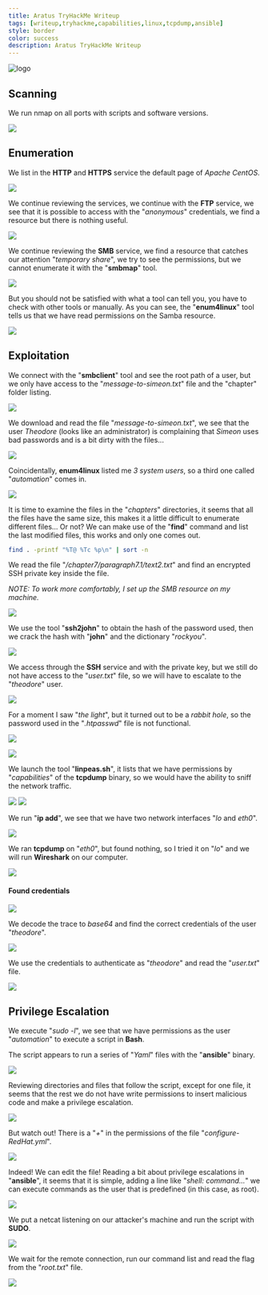 ```yaml
---
title: Aratus TryHackMe Writeup
tags: [writeup,tryhackme,capabilities,linux,tcpdump,ansible]
style: border
color: success
description: Aratus TryHackMe Writeup
---
```


![logo](https://raw.githubusercontent.com/m3n0sd0n4ld/m3n0sd0n4ld.github.io/main/_posts/Aratus/1.png)

## Scanning
We run nmap on all ports with scripts and software versions.

![](https://raw.githubusercontent.com/m3n0sd0n4ld/m3n0sd0n4ld.github.io/main/_posts/Aratus/2.png)

## Enumeration
We list in the **HTTP** and **HTTPS** service the default page of *Apache CentOS*. 

![](https://raw.githubusercontent.com/m3n0sd0n4ld/m3n0sd0n4ld.github.io/main/_posts/Aratus/3.png)

We continue reviewing the services, we continue with the **FTP** service, we see that it is possible to access with the "*anonymous*" credentials, we find a resource but there is nothing useful.

![](https://raw.githubusercontent.com/m3n0sd0n4ld/m3n0sd0n4ld.github.io/main/_posts/Aratus/4.png)

We continue reviewing the **SMB** service, we find a resource that catches our attention "*temporary share*", we try to see the permissions, but we cannot enumerate it with the "**smbmap**" tool.

![](https://raw.githubusercontent.com/m3n0sd0n4ld/m3n0sd0n4ld.github.io/main/_posts/Aratus/5.png)

But you should not be satisfied with what a tool can tell you, you have to check with other tools or manually.
As you can see, the "**enum4linux**" tool tells us that we have read permissions on the Samba resource.

![](https://raw.githubusercontent.com/m3n0sd0n4ld/m3n0sd0n4ld.github.io/main/_posts/Aratus/6.png)


## Exploitation
We connect with the "**smbclient**" tool and see the root path of a user, but we only have access to the "*message-to-simeon.txt*" file and the "chapter" folder listing.

![](https://raw.githubusercontent.com/m3n0sd0n4ld/m3n0sd0n4ld.github.io/main/_posts/Aratus/7.png)

We download and read the file "*message-to-simeon.txt*", we see that the user *Theodore* (looks like an administrator) is complaining that *Simeon* uses bad passwords and is a bit dirty with the files...

![](https://raw.githubusercontent.com/m3n0sd0n4ld/m3n0sd0n4ld.github.io/main/_posts/Aratus/8.png)

Coincidentally, **enum4linux** listed me *3 system users*, so a third one called "*automation*" comes in.

![](https://raw.githubusercontent.com/m3n0sd0n4ld/m3n0sd0n4ld.github.io/main/_posts/Aratus/9.png)

It is time to examine the files in the "*chapters*" directories, it seems that all the files have the same size, this makes it a little difficult to enumerate different files... Or not? We can make use of the "**find**" command and list the last modified files, this works and only one comes out. 

```bash
find . -printf "%T@ %Tc %p\n" | sort -n
```

We read the file "*/chapter7/paragraph7.1/text2.txt*" and find an encrypted SSH private key inside the file. 

*NOTE: To work more comfortably, I set up the SMB resource on my machine.*

![](https://raw.githubusercontent.com/m3n0sd0n4ld/m3n0sd0n4ld.github.io/main/_posts/Aratus/10.png)

We use the tool "**ssh2john**" to obtain the hash of the password used, then we crack the hash with "**john**" and the dictionary "*rockyou*".

![](https://raw.githubusercontent.com/m3n0sd0n4ld/m3n0sd0n4ld.github.io/main/_posts/Aratus/11.png)

We access through the **SSH** service and with the private key, but we still do not have access to the "*user.txt*" file, so we will have to escalate to the "*theodore*" user.

![](https://raw.githubusercontent.com/m3n0sd0n4ld/m3n0sd0n4ld.github.io/main/_posts/Aratus/12.png)

For a moment I saw "*the light*", but it turned out to be a *rabbit hole*, so the password used in the "*.htpasswd*" file is not functional.

![](https://raw.githubusercontent.com/m3n0sd0n4ld/m3n0sd0n4ld.github.io/main/_posts/Aratus/13.png)

![](https://raw.githubusercontent.com/m3n0sd0n4ld/m3n0sd0n4ld.github.io/main/_posts/Aratus/14.png)

We launch the tool "**linpeas.sh**", it lists that we have permissions by "*capabilities*" of the **tcpdump** binary, so we would have the ability to sniff the network traffic.

![](https://raw.githubusercontent.com/m3n0sd0n4ld/m3n0sd0n4ld.github.io/main/_posts/Aratus/15.png)
![](https://raw.githubusercontent.com/m3n0sd0n4ld/m3n0sd0n4ld.github.io/main/_posts/Aratus/16.png)

We run "**ip add**", we see that we have two network interfaces "*lo* and *eth0*".

![](https://raw.githubusercontent.com/m3n0sd0n4ld/m3n0sd0n4ld.github.io/main/_posts/Aratus/18.png)

We ran **tcpdump** on "*eth0*", but found nothing, so I tried it on "*lo*" and we will run **Wireshark** on our computer.

![](https://raw.githubusercontent.com/m3n0sd0n4ld/m3n0sd0n4ld.github.io/main/_posts/Aratus/17.png)

#### Found credentials

![](https://raw.githubusercontent.com/m3n0sd0n4ld/m3n0sd0n4ld.github.io/main/_posts/Aratus/19.png)

We decode the trace to *base64* and find the correct credentials of the user "*theodore*".

![](https://raw.githubusercontent.com/m3n0sd0n4ld/m3n0sd0n4ld.github.io/main/_posts/Aratus/20.png)

We use the credentials to authenticate as "*theodore*" and read the "*user.txt*" file.

![](https://raw.githubusercontent.com/m3n0sd0n4ld/m3n0sd0n4ld.github.io/main/_posts/Aratus/21.png)


## Privilege Escalation
We execute "*sudo -l*", we see that we have permissions as the user "*automation*" to execute a script in **Bash**.

The script appears to run a series of "*Yaml*" files with the "**ansible**" binary.

![](https://raw.githubusercontent.com/m3n0sd0n4ld/m3n0sd0n4ld.github.io/main/_posts/Aratus/22.png)

Reviewing directories and files that follow the script, except for one file, it seems that the rest we do not have write permissions to insert malicious code and make a privilege escalation.

![](https://raw.githubusercontent.com/m3n0sd0n4ld/m3n0sd0n4ld.github.io/main/_posts/Aratus/23.png)

But watch out! There is a "*+*" in the permissions of the file "*configure-RedHat.yml*".

![](https://raw.githubusercontent.com/m3n0sd0n4ld/m3n0sd0n4ld.github.io/main/_posts/Aratus/24.png)

Indeed! We can edit the file! Reading a bit about privilege escalations in "**ansible**", it seems that it is simple, adding a line like "*shell: command...*" we can execute commands as the user that is predefined (in this case, as root).

![](https://raw.githubusercontent.com/m3n0sd0n4ld/m3n0sd0n4ld.github.io/main/_posts/Aratus/25.png)

We put a netcat listening on our attacker's machine and run the script with **SUDO**.

![](https://raw.githubusercontent.com/m3n0sd0n4ld/m3n0sd0n4ld.github.io/main/_posts/Aratus/26.png)

We wait for the remote connection, run our command list and read the flag from the "*root.txt*" file.

![](https://raw.githubusercontent.com/m3n0sd0n4ld/m3n0sd0n4ld.github.io/main/_posts/Aratus/27.png)
